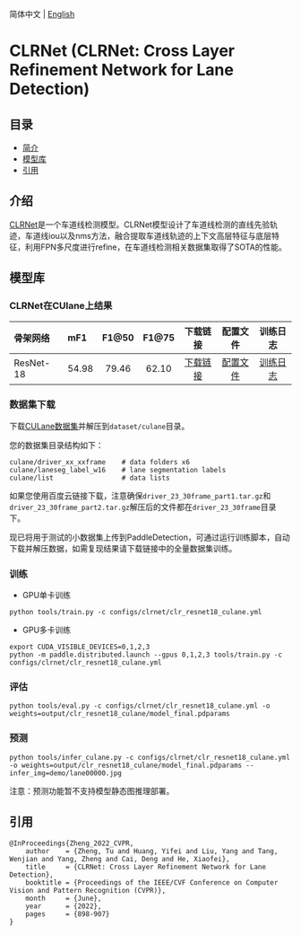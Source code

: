 简体中文 | [English](README.md)

# CLRNet (CLRNet: Cross Layer Refinement Network for Lane Detection)

## 目录
- [简介](#简介)
- [模型库](#模型库)
- [引用](#引用)

## 介绍

[CLRNet](https://arxiv.org/abs/2203.10350)是一个车道线检测模型。CLRNet模型设计了车道线检测的直线先验轨迹，车道线iou以及nms方法，融合提取车道线轨迹的上下文高层特征与底层特征，利用FPN多尺度进行refine，在车道线检测相关数据集取得了SOTA的性能。

## 模型库

### CLRNet在CUlane上结果

| 骨架网络       | mF1 | F1@50   |    F1@75    | 下载链接 | 配置文件 |训练日志|
| :--------------| :------- |  :----: | :------: | :----: |:-----: |:-----: |
| ResNet-18         | 54.98 |  79.46  |    62.10   | [下载链接](https://paddledet.bj.bcebos.com/models/clrnet_resnet18_culane.pdparams) | [配置文件](./clrnet_resnet18_culane.yml) |[训练日志](https://bj.bcebos.com/v1/paddledet/logs/train_clrnet_r18_15_culane.log)|

### 数据集下载
下载[CULane数据集](https://xingangpan.github.io/projects/CULane.html)并解压到`dataset/culane`目录。

您的数据集目录结构如下：
```shell
culane/driver_xx_xxframe    # data folders x6
culane/laneseg_label_w16    # lane segmentation labels
culane/list                 # data lists
```
如果您使用百度云链接下载，注意确保`driver_23_30frame_part1.tar.gz`和`driver_23_30frame_part2.tar.gz`解压后的文件都在`driver_23_30frame`目录下。

现已将用于测试的小数据集上传到PaddleDetection，可通过运行训练脚本，自动下载并解压数据，如需复现结果请下载链接中的全量数据集训练。

### 训练
- GPU单卡训练
```shell
python tools/train.py -c configs/clrnet/clr_resnet18_culane.yml
```
- GPU多卡训练
```shell
export CUDA_VISIBLE_DEVICES=0,1,2,3
python -m paddle.distributed.launch --gpus 0,1,2,3 tools/train.py -c configs/clrnet/clr_resnet18_culane.yml
```

### 评估
```shell
python tools/eval.py -c configs/clrnet/clr_resnet18_culane.yml -o weights=output/clr_resnet18_culane/model_final.pdparams
```

### 预测
```shell
python tools/infer_culane.py -c configs/clrnet/clr_resnet18_culane.yml -o weights=output/clr_resnet18_culane/model_final.pdparams --infer_img=demo/lane00000.jpg
```

注意：预测功能暂不支持模型静态图推理部署。

## 引用
```
@InProceedings{Zheng_2022_CVPR,
    author    = {Zheng, Tu and Huang, Yifei and Liu, Yang and Tang, Wenjian and Yang, Zheng and Cai, Deng and He, Xiaofei},
    title     = {CLRNet: Cross Layer Refinement Network for Lane Detection},
    booktitle = {Proceedings of the IEEE/CVF Conference on Computer Vision and Pattern Recognition (CVPR)},
    month     = {June},
    year      = {2022},
    pages     = {898-907}
}
```

